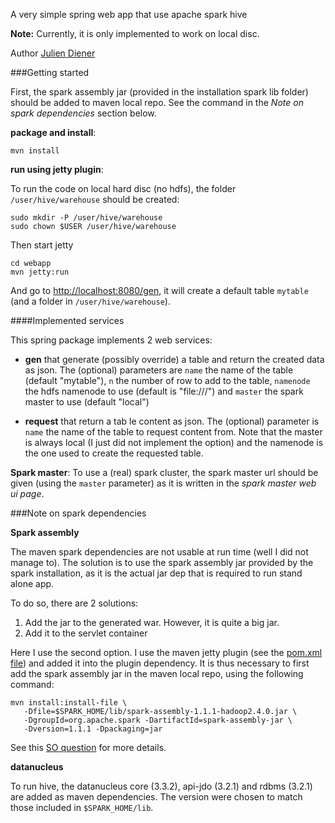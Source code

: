 A very simple spring web app that use apache spark hive

**Note:** Currently, it is only implemented to work on local disc.

Author [Julien Diener](http://julien.diener.website)

###Getting started

First, the spark assembly jar (provided in the installation spark lib folder) should be added to maven local repo.
See the command in the *Note on spark dependencies* section below.

**package and install**:

    mvn install

**run using jetty plugin**:

To run the code on local hard disc (no hdfs), the folder `/user/hive/warehouse` should be created:

    sudo mkdir -P /user/hive/warehouse
    sudo chown $USER /user/hive/warehouse

Then start jetty

    cd webapp
    mvn jetty:run

And go to [http://localhost:8080/gen](http://localhost:8080/gen), it will create a default table `mytable`
(and a folder in `/user/hive/warehouse`).

####Implemented services

This spring package implements 2 web services:

  - **gen** that generate (possibly override) a table and return the created data as json.
    The (optional) parameters are `name` the name of the table (default "mytable"),
    `n` the number of row to add to the table, `namenode` the hdfs namenode to use (default is "file:///")
    and `master` the spark master to use (default "local")

  - **request** that return a tab le content as json. The (optional) parameter is `name` the name of the table
    to request content from. Note that the master is always local (I just did not implement the option) and
    the namenode is the one used to create the requested table.

**Spark master**:
To use a (real) spark cluster, the spark master url should be given (using the `master` parameter) as it is
written in the *spark master web ui page*.


###Note on spark dependencies

**Spark assembly**

The maven spark dependencies are not usable at run time (well I did not manage to). The solution is to use the spark
assembly jar provided by the spark installation, as it is the actual jar dep that is required to run stand alone app.

To do so, there are 2 solutions:

  1. Add the jar to the generated war. However, it is quite a big jar.
  2. Add it to the servlet container

Here I use the second option. I use the maven jetty plugin (see the [pom.xml file](pom.xml)) and added it into
the plugin dependency. It is thus necessary to first add the spark assembly jar in the maven local repo,
using the following command:

    mvn install:install-file \
       -Dfile=$SPARK_HOME/lib/spark-assembly-1.1.1-hadoop2.4.0.jar \
       -DgroupId=org.apache.spark -DartifactId=spark-assembly-jar \
       -Dversion=1.1.1 -Dpackaging=jar

See this [SO question](http://stackoverflow.com/q/28860270/1206998) for more details.

**datanucleus**

To run hive, the datanucleus core (3.3.2), api-jdo (3.2.1) and rdbms (3.2.1) are added as maven dependencies.
The version were chosen to match those included in `$SPARK_HOME/lib`.